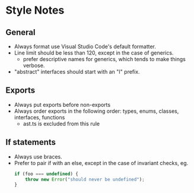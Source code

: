 # Style Notes

## General

* Always format use Visual Studio Code's default formatter.
* Line limit should be less than 120, except in the case of generics.
  * prefer descriptive names for generics, which tends to make things verbose.
* "abstract" interfaces should start with an "I" prefix.

## Exports

* Always put exports before non-exports
* Always order exports in the following order: types, enums, classes, interfaces, functions
  * ast.ts is excluded from this rule

## If statements

* Always use braces.
* Prefer to pair if with an else, except in the case of invariant checks, eg.
    ```typescript
    if (foo === undefined) {
        throw new Error("should never be undefined");
    }
    ```
